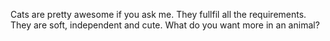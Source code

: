 Cats are pretty awesome if you ask me. They fullfil all the requirements. 
They are soft, independent and cute. 
What do you want more in an animal?
